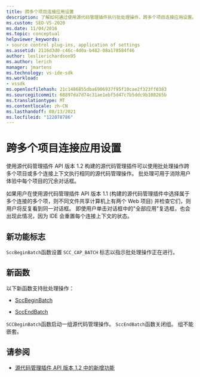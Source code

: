 ```yaml
---
title: 跨多个项目连接应用设置
description: 了解如何通过使用源代码管理插件执行批处理操作，跨多个项目连接应用设置。
ms.custom: SEO-VS-2020
ms.date: 11/04/2016
ms.topic: conceptual
helpviewer_keywords:
- source control plug-ins, application of settings
ms.assetid: 2116d3d0-c46c-4d0a-b482-08a178584f46
author: leslierichardson95
ms.author: lerich
manager: jmartens
ms.technology: vs-ide-sdk
ms.workload:
- vssdk
ms.openlocfilehash: 21c1486855dba6906937f95f10cae2f323ff0383
ms.sourcegitcommit: 68897da7d74c31ae1ebf5d47c7b5ddc9b108265b
ms.translationtype: MT
ms.contentlocale: zh-CN
ms.lasthandoff: 08/13/2021
ms.locfileid: "122078786"
---
```

# <a name="application-of-settings-across-multiple-project-connections"></a>跨多个项目连接应用设置
使用源代码管理插件 API 版本 1.2 构建的源代码管理插件可以使用批处理操作跨多个项目或多个连接上下文执行相同的源代码管理操作。 批处理可用于消除用户体验中每个项目的冗余对话框。

 如果用户在使用源代码管理插件 API 版本 1.1 (构建的源代码管理插件中选择属于多个连接的多个项，则不同文件共享计算机上有两个 Web 项目) 并检查它们，则用户将反复看到同一对话框。 即使用户单击对话框中的"全部应用"复选框，也会出现此情况，因为 IDE 会重置每个连接上下文的状态。

## <a name="new-capability-flag"></a>新功能标志
 `SccBeginBatch`函数设置 `SCC_CAP_BATCH` 标志以指示批处理操作正在进行。

## <a name="new-functions"></a>新函数
以下新函数支持批处理操作：

- [SccBeginBatch](../../extensibility/sccbeginbatch-function.md)

- [SccEndBatch](../../extensibility/sccendbatch-function.md)

`SCCBeginBatch`函数启动一组源代码管理操作。 `SccEndBatch`函数关闭组。 组不能嵌套。

## <a name="see-also"></a>请参阅
- [源代码管理插件 API 版本 1.2 中的新增功能](../../extensibility/internals/what-s-new-in-the-source-control-plug-in-api-version-1-2.md)

